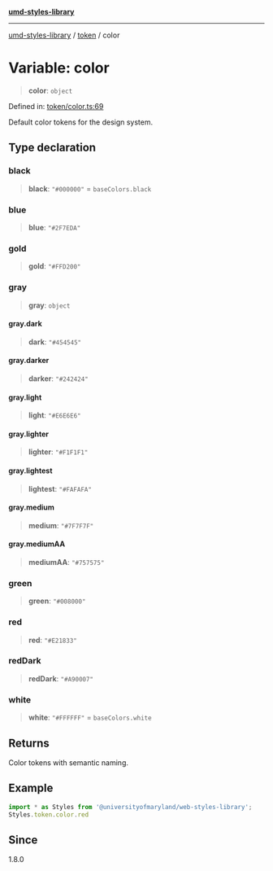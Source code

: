[**umd-styles-library**](../../README.md)

***

[umd-styles-library](../../modules.md) / [token](../README.md) / color

# Variable: color

> **color**: `object`

Defined in: [token/color.ts:69](https://github.com/UMD-Digital/design-system/blob/ada30a44686a89a90941bbd44a6f156101fc9b44/packages/styles/source/token/color.ts#L69)

Default color tokens for the design system.

## Type declaration

### black

> **black**: `"#000000"` = `baseColors.black`

### blue

> **blue**: `"#2F7EDA"`

### gold

> **gold**: `"#FFD200"`

### gray

> **gray**: `object`

#### gray.dark

> **dark**: `"#454545"`

#### gray.darker

> **darker**: `"#242424"`

#### gray.light

> **light**: `"#E6E6E6"`

#### gray.lighter

> **lighter**: `"#F1F1F1"`

#### gray.lightest

> **lightest**: `"#FAFAFA"`

#### gray.medium

> **medium**: `"#7F7F7F"`

#### gray.mediumAA

> **mediumAA**: `"#757575"`

### green

> **green**: `"#008000"`

### red

> **red**: `"#E21833"`

### redDark

> **redDark**: `"#A90007"`

### white

> **white**: `"#FFFFFF"` = `baseColors.white`

## Returns

Color tokens with semantic naming.

## Example

```typescript
import * as Styles from '@universityofmaryland/web-styles-library';
Styles.token.color.red
```

## Since

1.8.0

